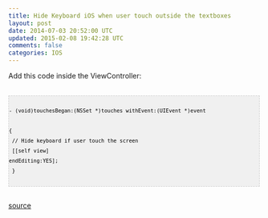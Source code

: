```yaml
---
title: Hide Keyboard iOS when user touch outside the textboxes
layout: post
date: 2014-07-03 20:52:00 UTC
updated: 2015-02-08 19:42:28 UTC
comments: false
categories: IOS
---
```

Add this code inside the ViewController:<br /><br /><pre style="background-image: URL(http://2.bp.blogspot.com/_z5ltvMQPaa8/SjJXr_U2YBI/AAAAAAAAAAM/46OqEP32CJ8/s320/codebg.gif); background: #f0f0f0; border: 1px dashed #CCCCCC; color: black; font-family: arial; font-size: 12px; height: auto; line-height: 20px; overflow: auto; padding: 0px; text-align: left; width: 99%;"><code style="color: black; word-wrap: normal;"> - (void)touchesBegan:(NSSet *)touches withEvent:(UIEvent *)event  <br /> {  <br />   // Hide keyboard if user touch the screen  <br />   [[self view] endEditing:YES];  <br /> }  <br /></code></pre><br /><a href="http://stackoverflow.com/a/15833587/273119">source</a>